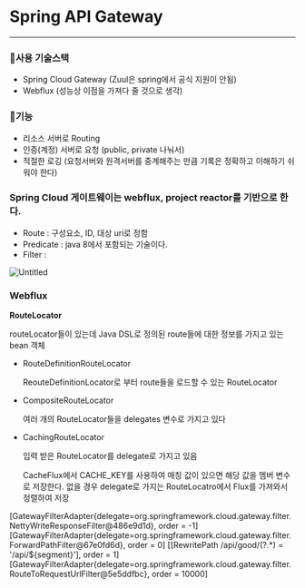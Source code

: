 # Spring API Gateway

--------------------------
### 🔸사용 기술스택
- Spring Cloud Gateway (Zuul은 spring에서 공식 지원이 안됨)
- Webflux (성능상 이점을 가져다 줄 것으로 생각)

### 🔸기능
- 리소스 서버로 Routing
- 인증(계정) 서버로 요청 (public, private 나눠서)
- 적절한 로깅 (요청서버와 원격서버를 중계해주는 만큼 기록은 정확하고 이해하기 쉬워야 한다)


### Spring Cloud 게이트웨이는  webflux, project reactor를 기반으로 한다.

- Route : 구성요소, ID, 대상 uri로 정함
- Predicate : java 8에서 포함되는 기술이다.
- Filter :

![Untitled](https://s3-us-west-2.amazonaws.com/secure.notion-static.com/0ea3653e-34cf-49ca-abb2-617d0d77eb62/Untitled.png)

### Webflux

**RouteLocator**

routeLocator들이 있는데 Java DSL로 정의된 route들에 대한 정보를 가지고 있는 bean 객체

- RouteDefinitionRouteLocator
    
    ReouteDefinitionLocator로 부터 route들을 로드할 수  있는 RouteLocator
    
- CompositeRouteLocator
    
    여러 개의 RouteLocator들을 delegates 변수로 가지고 있다
    
- CachingRouteLocator
    
    입력 받은 RouteLocator를 delegate로 가지고 있음
    
    CacheFlux에서 CACHE_KEY를 사용하여 매칭 값이 있으면 해당 값을 멤버 변수로 저장한다. 없을 경우 delegate로 가지는 RouteLocatro에서 Flux<Route>를 가져와서 정렬하여 저장
    

[GatewayFilterAdapter{delegate=org.springframework.cloud.gateway.filter.NettyWriteResponseFilter@486e9d1d}, order = -1]
[GatewayFilterAdapter{delegate=org.springframework.cloud.gateway.filter.ForwardPathFilter@67e0fd6d}, order = 0]
[[RewritePath /api/good/(?<segment>.*) = '/api/${segment}'], order = 1]
[GatewayFilterAdapter{delegate=org.springframework.cloud.gateway.filter.RouteToRequestUrlFilter@5e5ddfbc}, order = 10000]
